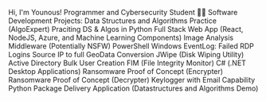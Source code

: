 Hi, I'm Younous!
Programmer and Cybersecurity Student
👨‍💻 Software Development Projects:
Data Structures and Algorithms Practice (AlgoExpert)
Praciting DS & Algos in Python
Full Stack Web App (React, NodeJS, Azure, and Machine Learning Components)
Image Analysis Middleware (Potentially NSFW)
PowerShell
Windows EventLog: Failed RDP Logins Source IP to full GeoData Conversion
JWipe (Disk Wiping Utility)
Active Directory Bulk User Creation
FIM (File Integrity Monitor)
C# (.NET Desktop Applications)
Ransomware Proof of Concept (Encrypter)
Ransomware Proof of Concept (Decrypter)
Keylogger with Email Capability
Python
Package Delivery Application (Datastructures and Algorithms Demo)
